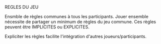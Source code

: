 REGLES DU JEU

Ensmble de règles communes à tous les participants. Jouer ensemble nécessite de partager un minimum de règles du jeu commune. Ces règles peuvent être IMPLICITES ou EXPLICITES.

Expliciter les règles facilite l'intégration d'autres joueurs/participants.

